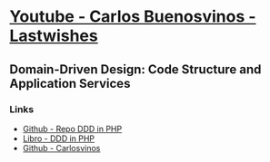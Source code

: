 # [Youtube - Carlos Buenosvinos - Lastwishes](https://www.youtube.com/watch?v=W3yIuw_-t84)

## Domain-Driven Design: Code Structure and Application Services 

### Links
- [Github - Repo DDD in PHP](https://github.com/dddinphp/last-wishes)
- [Libro - DDD in PHP](https://leanpub.com/ddd-in-php)
- [Github - Carlosvinos](https://github.com/carlosbuenosvinos)
